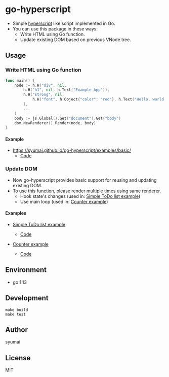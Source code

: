 # go-hyperscript

- Simple [hyperscript](https://github.com/hyperhype/hyperscript) like script implemented in Go.
- You can use this package in these ways:
  - Write HTML using Go function.
  - Update existing DOM based on previous VNode tree.

## Usage

### Write HTML using Go function

```go
func main() {
	node := h.H("div", nil,
		h.H("h1", nil, h.Text("Example App")),
		h.H("strong", nil,
			h.H("font", h.Object{"color": "red"}, h.Text("Hello, world!")),
		),
		...
	)
	body := js.Global().Get("document").Get("body")
	dom.NewRenderer().Render(node, body)
}
```

#### Example

- https://syumai.github.io/go-hyperscript/examples/basic/
  - [Code](https://github.com/syumai/go-hyperscript/tree/master/examples/basic/main.go)

### Update DOM

- Now go-hyperscript provides basic support for reusing and updating existing DOM.
- To use this function, please render multiple times using same renderer.
  - Hook state's changes (used in: [Simple ToDo list example](https://syumai.github.io/go-hyperscript/examples/simpletodo/))
  - Use main loop (used in: [Counter example](https://syumai.github.io/go-hyperscript/examples/counter/))

#### Examples

- [Simple ToDo list example](https://syumai.github.io/go-hyperscript/examples/simpletodo/)

  - [Code](https://github.com/syumai/go-hyperscript/tree/master/examples/simpletodo/main.go)

- [Counter example](https://syumai.github.io/go-hyperscript/examples/counter/)
  - [Code](https://github.com/syumai/go-hyperscript/tree/master/examples/counter/main.go)

## Environment

- go 1.13

## Development

```console
make build
make test
```

## Author

syumai

## License

MIT
